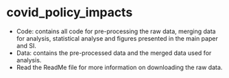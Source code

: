 # covid_policy_impacts
- Code: contains all code for pre-processing the raw data, merging data for analysis, statistical analyse and figures presented in the main paper and SI.
- Data: contains the pre-processed data and the merged data used for analysis. 
- Read the ReadMe file for more information on downloading the raw data.
